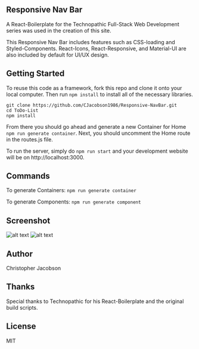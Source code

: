## Responsive Nav Bar

A React-Boilerplate for the Technopathic Full-Stack Web Development series was used in the creation of this site.

This Responsive Nav Bar includes features such as CSS-loading and Styled-Components. React-Icons, React-Responsive, and Material-UI are also included by default for UI/UX design.

## Getting Started
To reuse this code as a framework, fork this repo and clone it onto your local computer. Then run `npm install` to install all of the necessary libraries.
```
git clone https://github.com/CJacobson1986/Responsive-NavBar.git
cd ToDo-List
npm install
```

From there you should go ahead and generate a new Container for Home `npm run generate container`. Next, you should uncomment the Home route in the routes.js file.

To run the server, simply do `npm run start` and your development website will be on http://localhost:3000.


## Commands
To generate Containers:
`npm run generate container`

To generate Components:
`npm run generate component`

## Screenshot
![alt text](http://h4z.it/Image/baeb29_-BarCapture1.PNG "Capture 1")
![alt text](http://h4z.it/Image/1e2ea8_-BarCapture2.PNG "Capture 2")

## Author
Christopher Jacobson

## Thanks
Special thanks to Technopathic for his React-Boilerplate and the original build scripts.

## License
MIT
